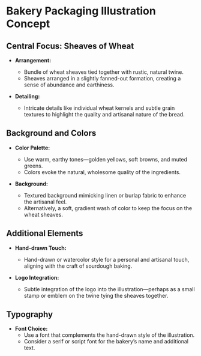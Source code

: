 # Bakery Packaging Illustration Concept

## Central Focus: Sheaves of Wheat

- **Arrangement:**
  - Bundle of wheat sheaves tied together with rustic, natural twine.
  - Sheaves arranged in a slightly fanned-out formation, creating a sense of abundance and earthiness.

- **Detailing:**
  - Intricate details like individual wheat kernels and subtle grain textures to highlight the quality and artisanal nature of the bread.

## Background and Colors

- **Color Palette:**
  - Use warm, earthy tones—golden yellows, soft browns, and muted greens.
  - Colors evoke the natural, wholesome quality of the ingredients.

- **Background:**
  - Textured background mimicking linen or burlap fabric to enhance the artisanal feel.
  - Alternatively, a soft, gradient wash of color to keep the focus on the wheat sheaves.

## Additional Elements

- **Hand-drawn Touch:**
  - Hand-drawn or watercolor style for a personal and artisanal touch, aligning with the craft of sourdough baking.

- **Logo Integration:**
  - Subtle integration of the logo into the illustration—perhaps as a small stamp or emblem on the twine tying the sheaves together.

## Typography

- **Font Choice:**
  - Use a font that complements the hand-drawn style of the illustration.
  - Consider a serif or script font for the bakery’s name and additional text.
